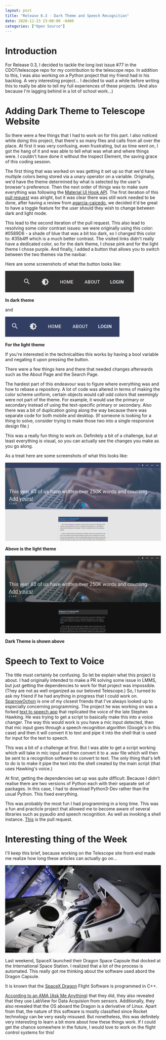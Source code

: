 ```yaml
---
layout: post
title: "Release 0.3 - Dark Theme and Speech Recognition"
date: 2020-11-23 23:00:00 -0400
categories: ["Open Source"]
---
```


# Introduction

For Release 0.3, I decided to tackle the long lost issue #77 in the CDOT/telescope repo for my contribution to the telescope repo. In addition to this, I was also working on a Python project that my friend had in his backlog. A very interesting project... I decided to wait a while before writing this to really be able to tell my full experiences of these projects. (And also because I'm lagging behind in a lot of school work...)

# Adding Dark Theme to Telescope Website

So there were a few things that I had to work on for this part. I also noticed while doing this project, that there's so many files and calls from all over the place. At first it was very confusing, even frustrating, but as time went on, I got the hang of it and was able to tell what was what and where things were. I couldn't have done it without the Inspect Element, the saving grace of this coding session.

The first thing that was worked on was getting it set up so that we'd have multiple colors being stored via a unary operator on a variable. Originally, we'd have the theme determined by what is selected by the user's browser's preference. Then the next order of things was to make sure everything was following the [Material UI Hook API](https://material-ui.com/styles/advanced/). The first iteration of this [pull request](https://github.com/Seneca-CDOT/telescope/pull/1414) was alright, but it was clear there was still work needed to be done, after having a review from [agarcia-caicedo](https://github.com/agarcia-caicedo), we decided it'd be great to have a toggle feature for the user should they wish to change between dark and light mode.

This lead to the second iteration of the pull request. This also lead to resolving some color contrast issues: we were originally using this color: #0589D6 - a shade of blue that was a bit too dark, so I changed this color to: #35b4ff which is a much better contrast. The visited links didn't really have a dedicated color, so for the dark theme, I chose pink and for the light theme I chose purple. And finally, I added a button that allows you to switch between the two themes via the navbar.

Here are some screenshots of what the button looks like:

![Dark Theme Button](/images/ButtonDark.png)

**In dark theme**

and

![Light Theme Button](/images/ButtonLight.png)

**For the light theme**

If you're interested in the technicalities this works by having a bool variable and negating it upon pressing the button.

There were a few things here and there that needed changes afterwards such as the About Page and the Search Page.

The hardest part of this endeavour was to figure where everything was and how to rebase a repository. A lot of code was altered in terms of making the color scheme uniform, certain objects would call odd colors that seemingly were not part of the theme. For example, it would use the primary or secondary instead of using the text-specific primary or secondary. Also there was a bit of duplication going along the way because there was separate code for both mobile and desktop. (If someone is looking for a thing to solve, consider trying to make those two into a single responsive design file.)

This was a really fun thing to work on. Definitely a bit of a challenge, but at least everything is visual, so you can actually see the changes you make as you go along.

As a treat here are some screenshots of what this looks like:

![Light Theme](/images/LightTheme.png)

**Above is the light theme**

![Dark Theme](/images/DarkTheme.png)

**Dark Theme is shown above**

# Speech to Text to Voice

The title must certainly be confusing. So let be explain what this project is about. I had originally intended to make a PR solving some issue in LMMS, but just getting the dependencies to work for that project was impossible. (They are not as well organized as our beloved Telescope.) So, I turned to ask my friend if he had anything in progress that I could work on. [SparrowOchon](https://github.com/SparrowOchon) is one of my closest friends that I've always looked up to especially concerning programming. The project he was working on was a forked [text to speech app](https://github.com/SparrowOchon/HawkingSays) that replicated the voice of the late Stephen Hawking. He was trying to get a script to basically make this into a voice changer. The way this would work is you have a mic input detected, then that mic input goes through a speech recognition algorithm (Google's in this case) and then it will convert it to text and pipe it into the shell that is used for input for the text to speech.

This was a bit of a challenge at first. But I was able to get a script working which will take in mic input and then convert it to a .wav file which will then be sent to a recognition software to convert to text. The only thing that's left to do is to make it pipe the text into the shell created by the main script (that uses Hawking's voice.)

At first, getting the dependencies set up was quite difficult. Because I didn't realise there are two versions of Python each with their separate set of packages. In this case, I had to download Python3-Dev rather than the usual Python. This fixed everything.

This was probably the most fun I had programming in a long time. This was a fun and practicle project that allowed me to become aware of several libraries such as pyaudio and speech recognition. As well as invoking a shell instance. [This](https://github.com/SparrowOchon/HawkingSays/pull/1) is the pull request.

# Interesting thing of the Week

I'll keep this brief, because working on the Telescope site front-end made me realize how long these articles can actually go on...

![SpaceX Dragon Interior](/images/SpaceXDragon.jpg)

Last weekend, SpaceX launched their Dragon Space Capsule that docked at the International Space Station. I realized that a lot of the process is automated. This really got me thinking about the software used abord the Dragon Capsule.

It is known that the [SpaceX Dragon](https://en.wikipedia.org/wiki/SpaceX_Dragon) Flight Software is programmed in C++.

[According to an AMA (Ask Me Anything)](https://space.stackexchange.com/questions/9243/what-computer-and-software-is-used-by-the-falcon-9) that they did, they also revealed that they use LabView for Data Acquision from sensors. Additionally, they also revealed that the OS aboard the Dragon is a derivative of Linux. Apart from that, the nature of this software is mostly classified since Rocket technology can be very easily misused. But nonetheless, this was definitely very interesting to learn a bit more about how these things work. If I could get the chance somewhere in the future, I would love to work on the flight control systems for this!
